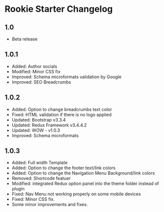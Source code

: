 # Rookie Starter Changelog

## 1.0 
* Beta release

## 1.0.1
* Added: Author socials
* Modified: Minor CSS fix
* Improved: Schema microformats validation by Google
* Improved: SEO Breadcrumbs

## 1.0.2
* Added: Option to change breadcrumbs text color
* Fixed: HTML validation if there is no logo applied
* Updated: Bootstrap v3.3.4
* Updated: Redux Framework v3.4.4.2
* Updated: WOW - v1.0.3
* Improved: Schema microformats

## 1.0.3
* Added: Full width Template
* Added: Option to change the footer text/link colors
* Added: Option to change the Navigation Menu Background/link colors
* Removed: Shortcode featuer
* Modified: integrated Redux option panel into the theme folder instead of plugin
* Fixed: Nav Menu not working properly on some mobile devices 
* Fixed: Minor CSS fix.
* Some minor improvements and fixes.
